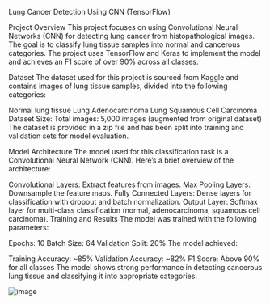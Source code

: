 Lung Cancer Detection Using CNN (TensorFlow)

Project Overview
This project focuses on using Convolutional Neural Networks (CNN) for detecting lung cancer from histopathological images. The goal is to classify lung tissue samples into normal and cancerous categories. The project uses TensorFlow and Keras to implement the model and achieves an F1 score of over 90% across all classes.

Dataset
The dataset used for this project is sourced from Kaggle and contains images of lung tissue samples, divided into the following categories:

Normal lung tissue
Lung Adenocarcinoma
Lung Squamous Cell Carcinoma
Dataset Size:
Total images: 5,000 images (augmented from original dataset)
The dataset is provided in a zip file and has been split into training and validation sets for model evaluation.

Model Architecture
The model used for this classification task is a Convolutional Neural Network (CNN). Here’s a brief overview of the architecture:

Convolutional Layers: Extract features from images.
Max Pooling Layers: Downsample the feature maps.
Fully Connected Layers: Dense layers for classification with dropout and batch normalization.
Output Layer: Softmax layer for multi-class classification (normal, adenocarcinoma, squamous cell carcinoma).
Training and Results
The model was trained with the following parameters:

Epochs: 10
Batch Size: 64
Validation Split: 20%
The model achieved:

Training Accuracy: ~85%
Validation Accuracy: ~82%
F1 Score: Above 90% for all classes
The model shows strong performance in detecting cancerous lung tissue and classifying it into appropriate categories.

![image](https://github.com/user-attachments/assets/8e187083-d95e-46e3-81b1-ebfcfa3549b0)
